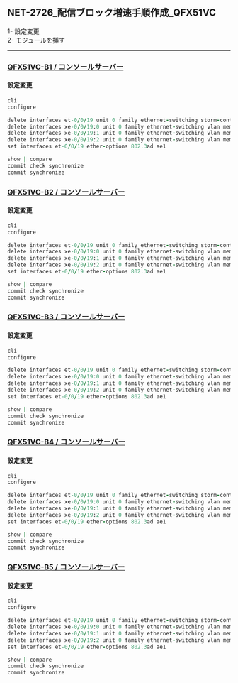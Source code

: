 ## NET-2726_配信ブロック増速手順作成_QFX51VC
1- 設定変更  
2- モジュールを挿す  

-----------------

### [QFX51VC-B1 / コンソールサーバー ](https://docs.google.com/spreadsheets/d/1b3y44zG8fqMLKzecoCpmpUxvp5d1A0eVsMhXfsREq8A/edit#gid=1167760439&range=I153)  
#### 設定変更
```rb
cli
configure

delete interfaces et-0/0/19 unit 0 family ethernet-switching storm-control default
delete interfaces xe-0/0/19:0 unit 0 family ethernet-switching vlan members DBLOCK1
delete interfaces xe-0/0/19:1 unit 0 family ethernet-switching vlan members DBLOCK1
delete interfaces xe-0/0/19:2 unit 0 family ethernet-switching vlan members DBLOCK1
set interfaces et-0/0/19 ether-options 802.3ad ae1

show | compare
commit check synchronize
commit synchronize
```

### [QFX51VC-B2 / コンソールサーバー ](https://docs.google.com/spreadsheets/d/1b3y44zG8fqMLKzecoCpmpUxvp5d1A0eVsMhXfsREq8A/edit#gid=1167760439&range=I153)  
#### 設定変更
```rb
cli
configure

delete interfaces et-0/0/19 unit 0 family ethernet-switching storm-control default
delete interfaces xe-0/0/19:0 unit 0 family ethernet-switching vlan members DBLOCK1
delete interfaces xe-0/0/19:1 unit 0 family ethernet-switching vlan members DBLOCK1
delete interfaces xe-0/0/19:2 unit 0 family ethernet-switching vlan members DBLOCK1
set interfaces et-0/0/19 ether-options 802.3ad ae1

show | compare
commit check synchronize
commit synchronize
```

### [QFX51VC-B3 / コンソールサーバー ](https://docs.google.com/spreadsheets/d/1b3y44zG8fqMLKzecoCpmpUxvp5d1A0eVsMhXfsREq8A/edit#gid=1167760439&range=I153)  
#### 設定変更
```rb
cli
configure

delete interfaces et-0/0/19 unit 0 family ethernet-switching storm-control default
delete interfaces xe-0/0/19:0 unit 0 family ethernet-switching vlan members DBLOCK1
delete interfaces xe-0/0/19:1 unit 0 family ethernet-switching vlan members DBLOCK1
delete interfaces xe-0/0/19:2 unit 0 family ethernet-switching vlan members DBLOCK1
set interfaces et-0/0/19 ether-options 802.3ad ae1

show | compare
commit check synchronize
commit synchronize
```

### [QFX51VC-B4 / コンソールサーバー ](https://docs.google.com/spreadsheets/d/1b3y44zG8fqMLKzecoCpmpUxvp5d1A0eVsMhXfsREq8A/edit#gid=1167760439&range=I154)  
#### 設定変更
```rb
cli
configure

delete interfaces et-0/0/19 unit 0 family ethernet-switching storm-control default
delete interfaces xe-0/0/19:0 unit 0 family ethernet-switching vlan members DBLOCK1
delete interfaces xe-0/0/19:1 unit 0 family ethernet-switching vlan members DBLOCK1
delete interfaces xe-0/0/19:2 unit 0 family ethernet-switching vlan members DBLOCK1
set interfaces et-0/0/19 ether-options 802.3ad ae1

show | compare
commit check synchronize
commit synchronize
```

### [QFX51VC-B5 / コンソールサーバー ](https://docs.google.com/spreadsheets/d/1b3y44zG8fqMLKzecoCpmpUxvp5d1A0eVsMhXfsREq8A/edit#gid=1167760439&range=I154)  
#### 設定変更
```rb
cli
configure

delete interfaces et-0/0/19 unit 0 family ethernet-switching storm-control default
delete interfaces xe-0/0/19:0 unit 0 family ethernet-switching vlan members DBLOCK1
delete interfaces xe-0/0/19:1 unit 0 family ethernet-switching vlan members DBLOCK1
delete interfaces xe-0/0/19:2 unit 0 family ethernet-switching vlan members DBLOCK1
set interfaces et-0/0/19 ether-options 802.3ad ae1

show | compare
commit check synchronize
commit synchronize
```
